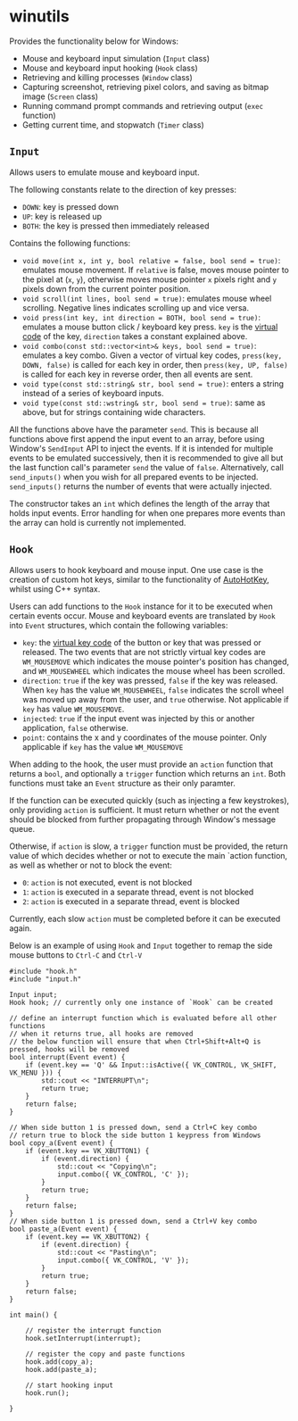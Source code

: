 # winutils

Provides the functionality below for Windows:

- Mouse and keyboard input simulation (`Input` class)
- Mouse and keyboard input hooking (`Hook` class)
- Retrieving and killing processes (`Window` class)
- Capturing screenshot, retrieving pixel colors, and saving as bitmap image (`Screen` class)
- Running command prompt commands and retrieving output (`exec` function)
- Getting current time, and stopwatch (`Timer` class)

## `Input`

Allows users to emulate mouse and keyboard input.





The following constants relate to the direction of key presses:
 - `DOWN`: key is pressed down
 - `UP`: key is released up
 - `BOTH`: the key is pressed then immediately released

Contains the following functions:

 - `void move(int x, int y, bool relative = false, bool send = true)`: emulates mouse movement. If `relative` is false, moves mouse pointer to the pixel at (`x`, `y`), otherwise moves mouse pointer `x` pixels right and `y` pixels down from the current pointer position.
 - `void scroll(int lines, bool send = true)`: emulates mouse wheel scrolling. Negative lines indicates scrolling up and vice versa.
 - `void press(int key, int direction = BOTH, bool send = true)`: emulates a mouse button click / keyboard key press. `key` is the [virtual code](https://docs.microsoft.com/en-us/windows/win32/inputdev/virtual-key-codes) of the key, `direction` takes a constant explained above.
 - `void combo(const std::vector<int>& keys, bool send = true)`: emulates a key combo. Given a vector of virtual key codes, `press(key, DOWN, false)` is called for each key in order, then `press(key, UP, false)` is called for each key in reverse order, then all events are sent.
 - `void type(const std::string& str, bool send = true)`: enters a string instead of a series of keyboard inputs.
 - `void type(const std::wstring& str, bool send = true)`: same as above, but for strings containing wide characters.

 All the functions above have the parameter `send`. This is because all functions above first append the input event to an array, before using Window's `SendInput` API to inject the events. If it is intended for multiple events to be emulated successively, then it is recommended to give all but the last function call's parameter `send` the value of `false`. Alternatively, call `send_inputs()` when you wish for all prepared events to be injected. `send_inputs()` returns the number of events that were actually injected.

 The constructor takes an `int` which defines the length of the array that holds input events. Error handling for when one prepares more events than the array can hold is currently not implemented.

## `Hook`

Allows users to hook keyboard and mouse input. One use case is the creation of custom hot keys, similar to the functionality of [AutoHotKey](https://github.com/AutoHotkey/AutoHotkey), whilst using C++ syntax.

Users can add functions to the `Hook` instance for it to be executed when certain events occur. Mouse and keyboard events are translated by `Hook` into `Event` structures, which contain the following variables:

 - `key`: the [virtual key code](https://docs.microsoft.com/en-us/windows/win32/inputdev/virtual-key-codes) of the button or key that was pressed or released. The two events that are not strictly virtual key codes are `WM_MOUSEMOVE` which indicates the mouse pointer's position has changed, and `WM_MOUSEWHEEL` which indicates the mouse wheel has been scrolled.
 - `direction`: `true` if the key was pressed, `false` if the key was released. When `key` has the value `WM_MOUSEWHEEL`, `false` indicates the scroll wheel was moved up away from the user, and `true` otherwise. Not applicable if `key` has value `WM_MOUSEMOVE`.
 - `injected`: `true` if the input event was injected by this or another application, `false` otherwise.
 - `point`: contains the x and y coordinates of the mouse pointer. Only applicable if `key` has the value `WM_MOUSEMOVE`

 When adding to the hook, the user must provide an `action` function that returns a `bool`, and optionally a `trigger` function which returns an `int`. Both functions must take an `Event` structure as their only paramter.

 If the function can be executed quickly (such as injecting a few keystrokes), only providing `action` is sufficient. It must return whether or not the event should be blocked from further propagating through Window's message queue.

 Otherwise, if `action` is slow, a `trigger` function must be provided, the return value of which decides whether or not to execute the main `action function, as well as whether or not to block the event:
  - `0`: `action` is not executed, event is not blocked
  - `1`: `action` is executed in a separate thread, event is not blocked
  - `2`: `action` is executed in a separate thread, event is blocked

Currently, each slow `action` must be completed before it can be executed again.


Below is an example of using `Hook` and `Input` together to remap the side mouse buttons to `Ctrl-C` and `Ctrl-V`

    #include "hook.h"
    #include "input.h"
    
    Input input;
    Hook hook; // currently only one instance of `Hook` can be created

    // define an interrupt function which is evaluated before all other functions
    // when it returns true, all hooks are removed
    // the below function will ensure that when Ctrl+Shift+Alt+Q is pressed, hooks will be removed
    bool interrupt(Event event) {
        if (event.key == 'Q' && Input::isActive({ VK_CONTROL, VK_SHIFT, VK_MENU })) {
            std::cout << "INTERRUPT\n";
            return true;
        }
        return false;
    }
    
    // When side button 1 is pressed down, send a Ctrl+C key combo
    // return true to block the side button 1 keypress from Windows
    bool copy_a(Event event) {
        if (event.key == VK_XBUTTON1) {
            if (event.direction) {
                std::cout << "Copying\n";
                input.combo({ VK_CONTROL, 'C' });
            }
            return true;
        }
        return false;
    }
    // When side button 1 is pressed down, send a Ctrl+V key combo
    bool paste_a(Event event) {
        if (event.key == VK_XBUTTON2) {
            if (event.direction) {
                std::cout << "Pasting\n";
                input.combo({ VK_CONTROL, 'V' });
            }
            return true;
        }
        return false;
    }
    
    int main() {
        
        // register the interrupt function
        hook.setInterrupt(interrupt);

        // register the copy and paste functions
        hook.add(copy_a);
        hook.add(paste_a);

        // start hooking input
        hook.run();

    }
